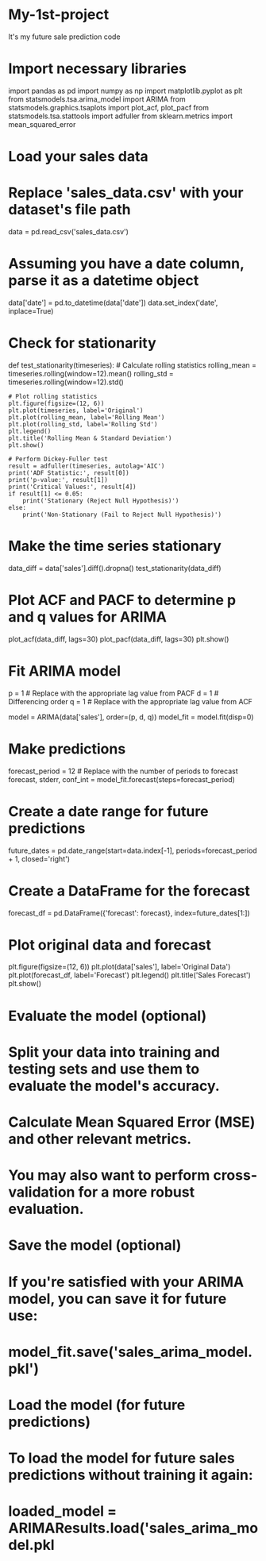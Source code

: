 # My-1st-project
It's my future sale prediction code
# Import necessary libraries
import pandas as pd
import numpy as np
import matplotlib.pyplot as plt
from statsmodels.tsa.arima_model import ARIMA
from statsmodels.graphics.tsaplots import plot_acf, plot_pacf
from statsmodels.tsa.stattools import adfuller
from sklearn.metrics import mean_squared_error

# Load your sales data
# Replace 'sales_data.csv' with your dataset's file path
data = pd.read_csv('sales_data.csv')
# Assuming you have a date column, parse it as a datetime object
data['date'] = pd.to_datetime(data['date'])
data.set_index('date', inplace=True)

# Check for stationarity
def test_stationarity(timeseries):
    # Calculate rolling statistics
    rolling_mean = timeseries.rolling(window=12).mean()
    rolling_std = timeseries.rolling(window=12).std()

    # Plot rolling statistics
    plt.figure(figsize=(12, 6))
    plt.plot(timeseries, label='Original')
    plt.plot(rolling_mean, label='Rolling Mean')
    plt.plot(rolling_std, label='Rolling Std')
    plt.legend()
    plt.title('Rolling Mean & Standard Deviation')
    plt.show()

    # Perform Dickey-Fuller test
    result = adfuller(timeseries, autolag='AIC')
    print('ADF Statistic:', result[0])
    print('p-value:', result[1])
    print('Critical Values:', result[4])
    if result[1] <= 0.05:
        print('Stationary (Reject Null Hypothesis)')
    else:
        print('Non-Stationary (Fail to Reject Null Hypothesis)')

# Make the time series stationary
data_diff = data['sales'].diff().dropna()
test_stationarity(data_diff)

# Plot ACF and PACF to determine p and q values for ARIMA
plot_acf(data_diff, lags=30)
plot_pacf(data_diff, lags=30)
plt.show()

# Fit ARIMA model
p = 1  # Replace with the appropriate lag value from PACF
d = 1  # Differencing order
q = 1  # Replace with the appropriate lag value from ACF

model = ARIMA(data['sales'], order=(p, d, q))
model_fit = model.fit(disp=0)

# Make predictions
forecast_period = 12  # Replace with the number of periods to forecast
forecast, stderr, conf_int = model_fit.forecast(steps=forecast_period)

# Create a date range for future predictions
future_dates = pd.date_range(start=data.index[-1], periods=forecast_period + 1, closed='right')

# Create a DataFrame for the forecast
forecast_df = pd.DataFrame({'forecast': forecast}, index=future_dates[1:])

# Plot original data and forecast
plt.figure(figsize=(12, 6))
plt.plot(data['sales'], label='Original Data')
plt.plot(forecast_df, label='Forecast')
plt.legend()
plt.title('Sales Forecast')
plt.show()

# Evaluate the model (optional)
# Split your data into training and testing sets and use them to evaluate the model's accuracy.
# Calculate Mean Squared Error (MSE) and other relevant metrics.
# You may also want to perform cross-validation for a more robust evaluation.

# Save the model (optional)
# If you're satisfied with your ARIMA model, you can save it for future use:
# model_fit.save('sales_arima_model.pkl')

# Load the model (for future predictions)
# To load the model for future sales predictions without training it again:
# loaded_model = ARIMAResults.load('sales_arima_model.pkl
